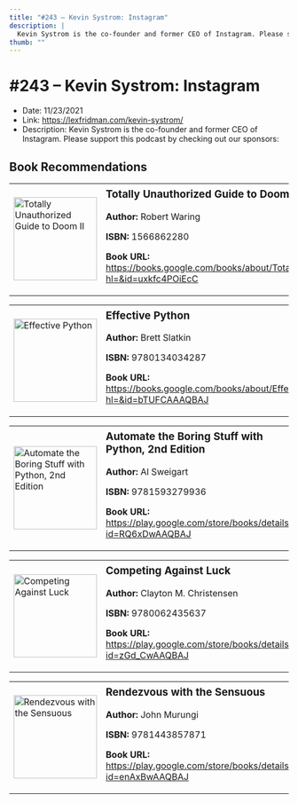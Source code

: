 ```yaml
---
title: "#243 – Kevin Systrom: Instagram"
description: |
  Kevin Systrom is the co-founder and former CEO of Instagram. Please support this podcast by checking out our sponsors:"
thumb: ""
---
```


# #243 – Kevin Systrom: Instagram

  - Date: 11/23/2021
  - Link: https://lexfridman.com/kevin-systrom/
  - Description: Kevin Systrom is the co-founder and former CEO of Instagram. Please support this podcast by checking out our sponsors:

## Book Recommendations

<table style="border: none;"><tr style="border: none;"><td style="border: none;"><img src="http://books.google.com/books/content?id=uxkfc4POiEcC&printsec=frontcover&img=1&zoom=1&source=gbs_api" alt="Totally Unauthorized Guide to Doom II" width="150" style="vertical-align: top;"></td><td style="border: none; vertical-align: top;"><h3 style='margin-top: 5'>Totally Unauthorized Guide to Doom II</h3><p><strong>Author:</strong> Robert Waring</p><p><strong>ISBN:</strong> 1566862280</p><p><strong>Book URL:</strong> <a href="https://books.google.com/books/about/Totally_Unauthorized_Guide_to_Doom_II.html?hl=&id=uxkfc4POiEcC">https://books.google.com/books/about/Totally_Unauthorized_Guide_to_Doom_II.html?hl=&id=uxkfc4POiEcC</a></p></td></tr></table>
<table style="border: none;"><tr style="border: none;"><td style="border: none;"><img src="http://books.google.com/books/content?id=bTUFCAAAQBAJ&printsec=frontcover&img=1&zoom=1&edge=curl&source=gbs_api" alt="Effective Python" width="150" style="vertical-align: top;"></td><td style="border: none; vertical-align: top;"><h3 style='margin-top: 5'>Effective Python</h3><p><strong>Author:</strong> Brett Slatkin</p><p><strong>ISBN:</strong> 9780134034287</p><p><strong>Book URL:</strong> <a href="https://books.google.com/books/about/Effective_Python.html?hl=&id=bTUFCAAAQBAJ">https://books.google.com/books/about/Effective_Python.html?hl=&id=bTUFCAAAQBAJ</a></p></td></tr></table>
<table style="border: none;"><tr style="border: none;"><td style="border: none;"><img src="http://books.google.com/books/content?id=RQ6xDwAAQBAJ&printsec=frontcover&img=1&zoom=1&edge=curl&source=gbs_api" alt="Automate the Boring Stuff with Python, 2nd Edition" width="150" style="vertical-align: top;"></td><td style="border: none; vertical-align: top;"><h3 style='margin-top: 5'>Automate the Boring Stuff with Python, 2nd Edition</h3><p><strong>Author:</strong> Al Sweigart</p><p><strong>ISBN:</strong> 9781593279936</p><p><strong>Book URL:</strong> <a href="https://play.google.com/store/books/details?id=RQ6xDwAAQBAJ">https://play.google.com/store/books/details?id=RQ6xDwAAQBAJ</a></p></td></tr></table>
<table style="border: none;"><tr style="border: none;"><td style="border: none;"><img src="http://books.google.com/books/content?id=zGd_CwAAQBAJ&printsec=frontcover&img=1&zoom=1&edge=curl&source=gbs_api" alt="Competing Against Luck" width="150" style="vertical-align: top;"></td><td style="border: none; vertical-align: top;"><h3 style='margin-top: 5'>Competing Against Luck</h3><p><strong>Author:</strong> Clayton M. Christensen</p><p><strong>ISBN:</strong> 9780062435637</p><p><strong>Book URL:</strong> <a href="https://play.google.com/store/books/details?id=zGd_CwAAQBAJ">https://play.google.com/store/books/details?id=zGd_CwAAQBAJ</a></p></td></tr></table>
<table style="border: none;"><tr style="border: none;"><td style="border: none;"><img src="http://books.google.com/books/content?id=enAxBwAAQBAJ&printsec=frontcover&img=1&zoom=1&edge=curl&source=gbs_api" alt="Rendezvous with the Sensuous" width="150" style="vertical-align: top;"></td><td style="border: none; vertical-align: top;"><h3 style='margin-top: 5'>Rendezvous with the Sensuous</h3><p><strong>Author:</strong> John Murungi</p><p><strong>ISBN:</strong> 9781443857871</p><p><strong>Book URL:</strong> <a href="https://play.google.com/store/books/details?id=enAxBwAAQBAJ">https://play.google.com/store/books/details?id=enAxBwAAQBAJ</a></p></td></tr></table>
